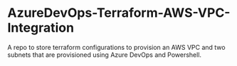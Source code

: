 # AzureDevOps-Terraform-AWS-VPC-Integration
A repo to store terraform configurations to provision an AWS VPC and two subnets that are provisioned using Azure DevOps and Powershell.
